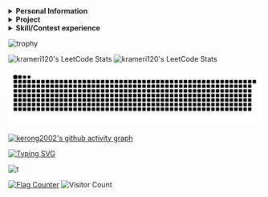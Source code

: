 <details> 
 <summary><b>Personal Information</b></summary> 
 
 - Name：CHEN, KE-RONG    
 - Email：krameri120@gmail.com    
 - Job：College student    

</details>  
  
<details> 
 <summary><b>Project</b></summary> 
 
|Course|Project|Course|Project|Course|Project|
|:----------:|:-----:|:----------:|:-----:|:----------:|:-----:|
|Computer Programming|[C language mote](https://github.com/kerong2002/C_Language_Note)| Computer Programming|[UVa_Project](https://github.com/kerong2002/110-C_Final_Project)|Python|[Discord bot mini games](https://github.com/kerong2002/Discord-Bot)
|Python TKinter      |[Minesweeper](https://github.com/kerong2002/Minesweeper)|Object-oriented Programming|[RPG_game](https://github.com/kerong2002/RPG_game)       |Microcomputer Practice|[MCU_temperature_APP](https://github.com/kerong2002/temperature_bluetooth_with_8051)|
|FPGA|[Tilted_Image_Correction](https://github.com/kerong2002/Tilted_Image_Correction)|Digital System Design|[TETRIS](https://github.com/kerong2002/FPGA_TETRIS)|Digital System Design|[HDLbits](https://github.com/kerong2002/HDLbits)|
|FPGA|[YOLOV5](https://github.com/kerong2002/YOLOV5)|Computer Networking| [Personal website](https://kerong2002.github.io/)|Github Action|[Count_CPP_File](https://github.com/kerong2002/github_action) |
|Data Structure|[Shortcuts Collection](https://github.com/kerong2002/Shortcuts_Collection)|Data Structure|[CPlusPlus-Algorithm](https://github.com/kerong2002/CPlusPlus_Algorithm)|Data Structure|[Code Judge](https://github.com/kerong2002/Code-Judge)|
|Engineering Mathematics|[LaTeX](https://github.com/kerong2002/LaTeX)|Computer Networking|[Gobang Socket](https://github.com/kerong2002/Gobang)|Independent Study|[Reinforcement Learning](https://github.com/kerong2002/Reinforcement_Learning)|

</details>

<details> 
 <summary><b>Skill/Contest experience</b></summary> 

 
|Name|expertise|Name|expertise|
|:--:|:---:|:--:|:---:|
|Programming Language|C/C++/Python/Java | Machine Learning|Pytorch/Tensorflow|
|Hardware Description Language|VHDL/Verilog/SystemVerilog | Programmable Logic Device|FPGA/CPLD|
|MCU Design|8051 | Low-level Programming Language| Assembly |
|Ardunio|UNO/ESP32/Nano|Single-Board Computer|Raspberry_Pi 3/4/Pico |
|Web Design|JavaScript/Hexo| Hypertext Markup Language|HTML/Markdown/Latex/Mermaid|
|Window Programming|Python-TKinter/Visual Basic|App Design|Flutter/Dart|
|Mathematics | MATLAB|Visual Programming Language|Scratch|

- School team：National Tainan Industrial High School  Dragon Boat
- 2020 Tainan City International Dragon Boat Championships **2nd**
- Sports club：Street Workout [teamlong](https://www.instagram.com/teamlong_sw/)
- National Tainan Industrial High School independent study competitions **1st**
- National Tainan Industrial High School 108 badminton game **2nd**
- National Tainan Industrial High School 80th sportswear design competition **Champion**
- KAWAI piano performance grade **7**
- CPE(Collegiate Programming Examination) Problem Solved:[**5/7**](https://github.com/kerong2002/Contest_Photo/blob/main/2022/2022_12_12_CPE.jpg) **(Rank:62/2502 -> 2.5%)**
- 2022/10 ~ 2023/01 School allies (teaching subject：calculus/program)
- 2022/03/30 INTEGRATED CIRCUIT DESIGN CONTEST **[Group E](https://github.com/kerong2002/Contest_Photo/blob/main/2022/110%E5%AD%B8%E5%B9%B4%E5%BA%A6(2022)%E7%AC%AC25%E5%B1%86%E2%BC%A4%E5%AD%B8%E9%99%A2%E6%A0%A1%E7%A9%8D%E9%AB%94%E9%9B%BB%E8%B7%AF(IC)%E8%A8%AD%E8%A8%88%E7%AB%B6%E8%B3%BD.png)**
- 2022/10/01 National Collegiate Programming Contest **[Preliminary](https://github.com/kerong2002/Contest_Photo/blob/main/2022/2022NCPC_preliminary_certificate.PNG)** (Team:Segmentation Fault)
- 2022/10/15 National Collegiate Programming Contest **[Final](https://github.com/kerong2002/Contest_Photo/blob/main/2022/2022NCPC_FINAL_certificate.PNG)**(Team:Segmentation Fault)
- 2022/10/22 ICPC Asia Taiwan Online Programming Contest **[TOPC](https://github.com/kerong2002/Contest_Photo/blob/main/2022/2022TOPC_team_certificate.PNG)** (Team:Segmentation Fault)
- 2022/11/19 ICPC Asia Taoyuan Regional Programming Contest **[Regional](https://github.com/kerong2002/Contest_Photo/blob/main/2022/2022%20ICPC%20Asia%20Taoyuan%20Regional%20Programming%20Contest%20team.PNG)**
 - 2023/03 ~ 2023/6 School allies (teaching subject：calculus/linear algebra/Computer Networking)
 - 2023/03/29 INTEGRATED CIRCUIT DESIGN CONTEST **[Group E](https://github.com/kerong2002/Contest_Photo/blob/main/2023/111%E5%AD%B8%E5%B9%B4%E5%BA%A6(2023)%E7%AC%AC26%E5%B1%86%E2%BC%A4%E5%AD%B8%E9%99%A2%E6%A0%A1%E7%A9%8D%E9%AB%94%E9%9B%BB%E8%B7%AF(IC)%E8%A8%AD%E8%A8%88%E7%AB%B6%E8%B3%BD.jpg)**
 - 2023/06/29 Technology University Programming Contest **[TUPC](https://github.com/kerong2002/Contest_Photo/blob/main/2023/2024-TUPC2023-MEDAL.pdf)** **bronze medal**🥉
 - 
<details> 
 <summary><b>Leetcode Conteset</b></summary> 

|Ranking| Contest| Score | Q1|Q2|Q3|Q4|Date|
| :-: | :-: | :-: | :-: | :-: | :-: | :-: | :-: |
| 12584 <br>/24578| [Weekly Contest 352](https://leetcode.com/contest/weekly-contest-352/) | 3 | [✅Q1(3)](https://leetcode.com/contest/weekly-contest-352/problems/longest-even-odd-subarray-with-threshold/)<br>0:51:50 | [❌Q2(4)](https://leetcode.com/contest/weekly-contest-352/problems/prime-pairs-with-target-sum/) | [❌Q3(5)](https://leetcode.com/contest/weekly-contest-352/problems/continuous-subarrays/) | [❌Q4(6)](https://leetcode.com/contest/weekly-contest-352/problems/sum-of-imbalance-numbers-of-all-subarrays/) |2023/07/02|
|10322 <br>/23570 | [Biweekly Contest 108](https://leetcode.com/contest/biweekly-contest-108)| 3 | [✅Q1(3)](https://leetcode.com/contest/biweekly-contest-108/problems/longest-alternating-subarray/)<br>1:19:21🐞9 | [❌Q2(4)](https://leetcode.com/contest/biweekly-contest-108/problems/relocate-marbles/) | [❌Q3(4)](https://leetcode.com/contest/biweekly-contest-108/problems/partition-string-into-minimum-beautiful-substrings/) | [Q❌4(5)](https://leetcode.com/contest/biweekly-contest-108/problems/number-of-black-blocks/) |2023/07/08|
| 7524 <br>/24190 | [Weekly Contest 353](https://leetcode.com/contest/weekly-contest-353) | 7 |  [✅Q1(3)](https://leetcode.com/contest/weekly-contest-353/problems/find-the-maximum-achievable-number/)<br>0:04:00| [✅Q2(4)](https://leetcode.com/contest/weekly-contest-353/problems/maximum-number-of-jumps-to-reach-the-last-index/)<br>0:27:10 | [❌Q3(5)](https://leetcode.com/contest/weekly-contest-353/problems/longest-non-decreasing-subarray-from-two-arrays/) | [❌Q4(5)](https://leetcode.com/contest/weekly-contest-353/problems/apply-operations-to-make-all-array-elements-equal-to-zero/) |2023/07/09|
| 15390 <br>/24477 | [Weekly Contest 354](https://leetcode.com/contest/weekly-contest-354) | 3 | [✅Q1(3)](https://leetcode.com/contest/weekly-contest-354/problems/sum-of-squares-of-special-elements/)<br>0:21:58 | [❌Q2(4)](https://leetcode.com/contest/weekly-contest-354/problems/maximum-beauty-of-an-array-after-applying-operation/) | [❌Q3(4)](https://leetcode.com/contest/weekly-contest-354/problems/minimum-index-of-a-valid-split/) | [❌Q4(6)](https://leetcode.com/contest/weekly-contest-354/problems/length-of-the-longest-valid-substring/) |2023/07/16|
| 9693 <br>/22176 |[Biweekly Contest 109](https://leetcode.com/contest/biweekly-contest-109) | 7 | [✅Q1(3)](https://leetcode.com/contest/biweekly-contest-109/problems/check-if-array-is-good/)<br>0:24:57 | [✅Q2(4)](https://leetcode.com/contest/biweekly-contest-109/problems/sort-vowels-in-a-string/)<br>0:33:25 | [❌Q3(5)](https://leetcode.com/contest/biweekly-contest-109/problems/visit-array-positions-to-maximize-score/) | [❌Q4(5)](https://leetcode.com/contest/biweekly-contest-109/problems/ways-to-express-an-integer-as-sum-of-powers/) |2023/07/22|
| 1615 <br>/24528| [Weekly Contest 355](https://leetcode.com/contest/weekly-contest-355)| 7 | [✅Q1(3)](https://leetcode.com/contest/weekly-contest-355/problems/split-strings-by-separator/)<br>0:04:14 | [✅Q2(4)](https://leetcode.com/contest/weekly-contest-355/problems/largest-element-in-an-array-after-merge-operations/)<br>0:11:48 | [❌Q3(6)](https://leetcode.com/contest/weekly-contest-355/problems/maximum-number-of-groups-with-increasing-length/) | [❌Q4(8)](https://leetcode.com/contest/weekly-contest-355/problems/count-paths-that-can-form-a-palindrome-in-a-tree/) |2023/07/23|
| 5799 <br>/26078 | [Weekly Contest 356](https://leetcode.com/contest/weekly-contest-356) | 7 | [✅Q1(3)](https://leetcode.com/contest/weekly-contest-356/problems/number-of-employees-who-met-the-target/)<br>0:01:39 | [✅Q2(4)](https://leetcode.com/contest/weekly-contest-356/problems/count-complete-subarrays-in-an-array/)<br>0:09:00 | [❌Q3(4)](https://leetcode.com/contest/weekly-contest-356/problems/shortest-string-that-contains-three-strings/) | [❌Q4(6)](https://leetcode.com/contest/weekly-contest-356/problems/count-stepping-numbers-in-range/) |2023/07/30|

</details>

<!--
<details> 
 <summary><b>Leetcode Conteset</b></summary> 
 
#### [Weekly Contest 352](https://leetcode.com/contest/weekly-contest-352/) 2023/07/02
| Rank | Name | Score | Finish Time   | [Q1 (3)](https://leetcode.com/contest/weekly-contest-352/problems/longest-even-odd-subarray-with-threshold/) | [Q2 (4)](https://leetcode.com/contest/weekly-contest-352/problems/prime-pairs-with-target-sum/) | [Q3 (5)](https://leetcode.com/contest/weekly-contest-352/problems/continuous-subarrays/) | [Q4 (6)](https://leetcode.com/contest/weekly-contest-352/problems/sum-of-imbalance-numbers-of-all-subarrays/) |
| :-: | :-: | :-: | :-: | :-: | :-: | :-: | :-: |
| 12640 / 24560 | krameri120 | 3 | 0:51:50 | 0:51:50 | ❌| ❌| ❌|

</details>
-->


 
</details>    
<p>
 
 
 ![trophy](https://github-profile-trophy.vercel.app/?username=kerong2002&title=MultiLanguage,Joined2020,Commits,Repositories,Stars,Followers)

 
<p>
 <img src="https://github-readme-stats.vercel.app/api/top-langs/?username=kerong2002&layout=compact&hide_border=true&langs_count=100&theme=buefy" alt="krameri120's LeetCode Stats" width="46%" /> 
  <img src="https://stats.justsong.cn/api/leetcode/?username=krameri120&theme=jolly&hide_border=true" alt="krameri120's LeetCode Stats" width="46%" /> 
</p>



<a href=#><img src="kerong_contribution.svg"></a>     



[![kerong2002's github activity graph](https://github-readme-activity-graph.vercel.app/graph?username=kerong2002&theme=tokyo-night)](https://github.com/kerong2002/github-readme-activity-graph)


 [![Typing SVG](https://readme-typing-svg.demolab.com?font=Fredoka+One&size=30&pause=10&color=39A7F7&width=435&height=45&lines=KE-RONG%2CCHEN)](https://git.io/typing-svg)
 
![t](https://skillicons.dev/icons?i=c,cpp,java,python,matlab,html,css,js,nodejs,git,dart,flutter,arduino,raspberrypi,pytorch)



<a href="https://info.flagcounter.com/3gF3"><img src="https://s11.flagcounter.com/countxl/3gF3/bg_FFFFFF/txt_000000/border_000000/columns_6/maxflags_12/viewers_0/labels_1/pageviews_1/flags_0/percent_0/" alt="Flag Counter" border="0"></a>
![Visitor Count](https://profile-counter.glitch.me/kerong2002/count.svg)


